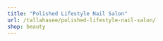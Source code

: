```yaml
---
title: "Polished Lifestyle Nail Salon"
url: /tallahasee/polished-lifestyle-nail-salon/
shop: beauty
---
```

